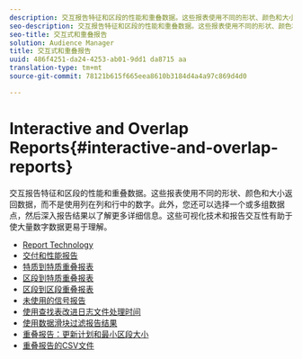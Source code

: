 ```yaml
---
description: 交互报告特征和区段的性能和重叠数据。这些报表使用不同的形状、颜色和大小返回数据，而不是使用列在列和行中的数字。此外，您还可以选择一个或多组数据点，然后深入报告结果以了解更多详细信息。这些可视化技术和报告交互性有助于使大量数字数据更易于理解。
seo-description: 交互报告特征和区段的性能和重叠数据。这些报表使用不同的形状、颜色和大小返回数据，而不是使用列在列和行中的数字。此外，您还可以选择一个或多组数据点，然后深入报告结果以了解更多详细信息。这些可视化技术和报告交互性有助于使大量数字数据更易于理解。
seo-title: 交互式和重叠报告
solution: Audience Manager
title: 交互式和重叠报告
uuid: 486f4251-da24-4253-ab01-9dd1 da8715 aa
translation-type: tm+mt
source-git-commit: 78121b615f665eea8610b3184d4a4a97c869d4d0

---
```



# Interactive and Overlap Reports{#interactive-and-overlap-reports}

交互报告特征和区段的性能和重叠数据。这些报表使用不同的形状、颜色和大小返回数据，而不是使用列在列和行中的数字。此外，您还可以选择一个或多组数据点，然后深入报告结果以了解更多详细信息。这些可视化技术和报告交互性有助于使大量数字数据更易于理解。

+ [Report Technology](interactive-report-technology.md)
+ [交付和性能报告](delivery-performance-report.md)
+ [特质到特质重叠报表](trait-trait-overlap-report.md)
+ [区段到特质重叠报表](segment-trait-overlap-report.md)
+ [区段到区段重叠报表](segment-segment-overlap-report.md)
+ [未使用的信号报告](unused-signals.md)
+ [使用查找表改进日志文件处理时间](lookup-tables.md)
+ [使用数据滑块过滤报告结果](data-sliders.md)
+ [重叠报告：更新计划和最小区段大小](overlap-minimum-segment-size.md)
+ [重叠报告的CSV文件](overlap-csv-files.md)

<!-- 

c_dynamic_reports.xml

 -->
